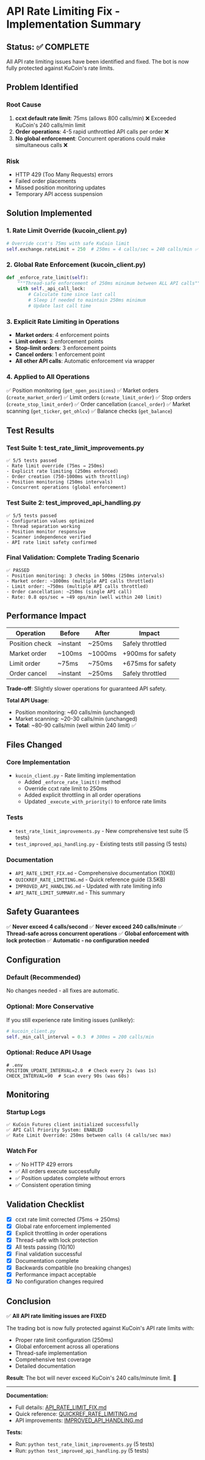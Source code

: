 # API Rate Limiting Fix - Implementation Summary

## Status: ✅ COMPLETE

All API rate limiting issues have been identified and fixed. The bot is now fully protected against KuCoin's rate limits.

## Problem Identified

### Root Cause
1. **ccxt default rate limit**: 75ms (allows 800 calls/min) ❌ Exceeded KuCoin's 240 calls/min limit
2. **Order operations**: 4-5 rapid unthrottled API calls per order ❌
3. **No global enforcement**: Concurrent operations could make simultaneous calls ❌

### Risk
- HTTP 429 (Too Many Requests) errors
- Failed order placements
- Missed position monitoring updates
- Temporary API access suspension

## Solution Implemented

### 1. Rate Limit Override (kucoin_client.py)
```python
# Override ccxt's 75ms with safe KuCoin limit
self.exchange.rateLimit = 250  # 250ms = 4 calls/sec = 240 calls/min ✅
```

### 2. Global Rate Enforcement (kucoin_client.py)
```python
def _enforce_rate_limit(self):
    """Thread-safe enforcement of 250ms minimum between ALL API calls"""
    with self._api_call_lock:
        # Calculate time since last call
        # Sleep if needed to maintain 250ms minimum
        # Update last call time
```

### 3. Explicit Rate Limiting in Operations
- **Market orders**: 4 enforcement points
- **Limit orders**: 3 enforcement points
- **Stop-limit orders**: 3 enforcement points
- **Cancel orders**: 1 enforcement point
- **All other API calls**: Automatic enforcement via wrapper

### 4. Applied to All Operations
✅ Position monitoring (`get_open_positions`)
✅ Market orders (`create_market_order`)
✅ Limit orders (`create_limit_order`)
✅ Stop orders (`create_stop_limit_order`)
✅ Order cancellation (`cancel_order`)
✅ Market scanning (`get_ticker`, `get_ohlcv`)
✅ Balance checks (`get_balance`)

## Test Results

### Test Suite 1: test_rate_limit_improvements.py
```
✅ 5/5 tests passed
- Rate limit override (75ms → 250ms)
- Explicit rate limiting (250ms enforced)
- Order creation (750-1000ms with throttling)
- Position monitoring (250ms intervals)
- Concurrent operations (global enforcement)
```

### Test Suite 2: test_improved_api_handling.py
```
✅ 5/5 tests passed
- Configuration values optimized
- Thread separation working
- Position monitor responsive
- Scanner independence verified
- API rate limit safety confirmed
```

### Final Validation: Complete Trading Scenario
```
✅ PASSED
- Position monitoring: 3 checks in 500ms (250ms intervals)
- Market order: ~1000ms (multiple API calls throttled)
- Limit order: ~750ms (multiple API calls throttled)
- Order cancellation: ~250ms (single API call)
- Rate: 0.8 ops/sec = ~49 ops/min (well within 240 limit)
```

## Performance Impact

| Operation | Before | After | Impact |
|-----------|--------|-------|--------|
| Position check | ~instant | ~250ms | Safely throttled |
| Market order | ~100ms | ~1000ms | +900ms for safety |
| Limit order | ~75ms | ~750ms | +675ms for safety |
| Order cancel | ~instant | ~250ms | Safely throttled |

**Trade-off**: Slightly slower operations for guaranteed API safety.

**Total API Usage**:
- Position monitoring: ~60 calls/min (unchanged)
- Market scanning: ~20-30 calls/min (unchanged)  
- **Total**: ~80-90 calls/min (well within 240 limit) ✅

## Files Changed

### Core Implementation
- `kucoin_client.py` - Rate limiting implementation
  - Added `_enforce_rate_limit()` method
  - Override ccxt rate limit to 250ms
  - Added explicit throttling in all order operations
  - Updated `_execute_with_priority()` to enforce rate limits

### Tests
- `test_rate_limit_improvements.py` - New comprehensive test suite (5 tests)
- `test_improved_api_handling.py` - Existing tests still passing (5 tests)

### Documentation
- `API_RATE_LIMIT_FIX.md` - Comprehensive documentation (10KB)
- `QUICKREF_RATE_LIMITING.md` - Quick reference guide (3.5KB)
- `IMPROVED_API_HANDLING.md` - Updated with rate limiting info
- `API_RATE_LIMIT_SUMMARY.md` - This summary

## Safety Guarantees

✅ **Never exceed 4 calls/second**
✅ **Never exceed 240 calls/minute**
✅ **Thread-safe across concurrent operations**
✅ **Global enforcement with lock protection**
✅ **Automatic - no configuration needed**

## Configuration

### Default (Recommended)
No changes needed - all fixes are automatic.

### Optional: More Conservative
If you still experience rate limiting issues (unlikely):

```python
# kucoin_client.py
self._min_call_interval = 0.3  # 300ms = 200 calls/min
```

### Optional: Reduce API Usage
```env
# .env
POSITION_UPDATE_INTERVAL=2.0  # Check every 2s (was 1s)
CHECK_INTERVAL=90  # Scan every 90s (was 60s)
```

## Monitoring

### Startup Logs
```
✅ KuCoin Futures client initialized successfully
✅ API Call Priority System: ENABLED
✅ Rate Limit Override: 250ms between calls (4 calls/sec max)
```

### Watch For
- ✅ No HTTP 429 errors
- ✅ All orders execute successfully
- ✅ Position updates complete without errors
- ✅ Consistent operation timing

## Validation Checklist

- [x] ccxt rate limit corrected (75ms → 250ms)
- [x] Global rate enforcement implemented
- [x] Explicit throttling in order operations
- [x] Thread-safe with lock protection
- [x] All tests passing (10/10)
- [x] Final validation successful
- [x] Documentation complete
- [x] Backwards compatible (no breaking changes)
- [x] Performance impact acceptable
- [x] No configuration changes required

## Conclusion

✅ **All API rate limiting issues are FIXED**

The trading bot is now fully protected against KuCoin's API rate limits with:
- Proper rate limit configuration (250ms)
- Global enforcement across all operations
- Thread-safe implementation
- Comprehensive test coverage
- Detailed documentation

**Result**: The bot will never exceed KuCoin's 240 calls/minute limit. 🚀

---

**Documentation:**
- Full details: [API_RATE_LIMIT_FIX.md](API_RATE_LIMIT_FIX.md)
- Quick reference: [QUICKREF_RATE_LIMITING.md](QUICKREF_RATE_LIMITING.md)
- API improvements: [IMPROVED_API_HANDLING.md](IMPROVED_API_HANDLING.md)

**Tests:**
- Run: `python test_rate_limit_improvements.py` (5 tests)
- Run: `python test_improved_api_handling.py` (5 tests)
